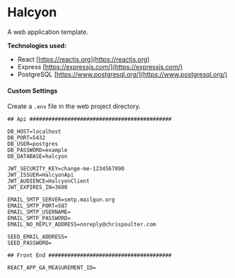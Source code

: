 # Halcyon

A web application template.

**Technologies used:**

-   React
    [https://reactjs.org](https://reactjs.org)
-   Express
    [https://expressjs.com/](https://expressjs.com/)
-   PostgreSQL
    [https://www.postgresql.org/](https://www.postgresql.org/)

#### Custom Settings

Create a `.env` file in the web project directory.

```
## Api #############################################

DB_HOST=localhost
DB_PORT=5432
DB_USER=postgres
DB_PASSWORD=example
DB_DATABASE=halcyon

JWT_SECURITY_KEY=change-me-1234567890
JWT_ISSUER=HalcyonApi
JWT_AUDIENCE=HalcyonClient
JWT_EXPIRES_IN=3600

EMAIL_SMTP_SERVER=smtp.mailgun.org
EMAIL_SMTP_PORT=587
EMAIL_SMTP_USERNAME=
EMAIL_SMTP_PASSWORD=
EMAIL_NO_REPLY_ADDRESS=noreply@chrispoulter.com

SEED_EMAIL_ADDRESS=
SEED_PASSWORD=

## Front End #######################################

REACT_APP_GA_MEASUREMENT_ID=
```
